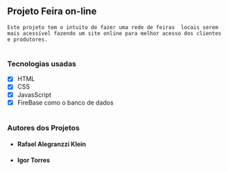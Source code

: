 ## Projeto Feira on-line

    Este projeto tem o intuito de fazer uma rede de feiras  locais serem mais acessível fazendo um site online para melhor acesso dos clientes e produtores.
#
### Tecnologias usadas
- [x] HTML
- [x] CSS
- [x] JavasScript
- [x] FireBase como o banco de dados

#

### Autores dos Projetos

- #### Rafael Alegranzzi Klein

- #### Igor Torres